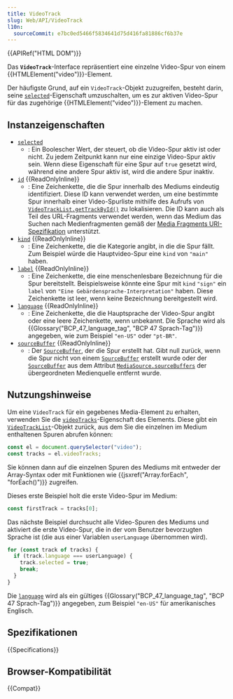 ```yaml
---
title: VideoTrack
slug: Web/API/VideoTrack
l10n:
  sourceCommit: e7bc0ed5466f5834641d75d416fa81886cf6b37e
---
```


{{APIRef("HTML DOM")}}

Das **`VideoTrack`**-Interface repräsentiert eine einzelne Video-Spur von einem {{HTMLElement("video")}}-Element.

Der häufigste Grund, auf ein `VideoTrack`-Objekt zuzugreifen, besteht darin, seine [`selected`](/de/docs/Web/API/VideoTrack/selected)-Eigenschaft umzuschalten, um es zur aktiven Video-Spur für das zugehörige {{HTMLElement("video")}}-Element zu machen.

## Instanzeigenschaften

- [`selected`](/de/docs/Web/API/VideoTrack/selected)
  - : Ein Boolescher Wert, der steuert, ob die Video-Spur aktiv ist oder nicht. Zu jedem Zeitpunkt kann nur eine einzige Video-Spur aktiv sein. Wenn diese Eigenschaft für eine Spur auf `true` gesetzt wird, während eine andere Spur aktiv ist, wird die andere Spur inaktiv.
- [`id`](/de/docs/Web/API/VideoTrack/id) {{ReadOnlyInline}}
  - : Eine Zeichenkette, die die Spur innerhalb des Mediums eindeutig identifiziert. Diese ID kann verwendet werden, um eine bestimmte Spur innerhalb einer Video-Spurliste mithilfe des Aufrufs von [`VideoTrackList.getTrackById()`](/de/docs/Web/API/VideoTrackList/getTrackById) zu lokalisieren. Die ID kann auch als Teil des URL-Fragments verwendet werden, wenn das Medium das Suchen nach Medienfragmenten gemäß der [Media Fragments URI-Spezifikation](https://www.w3.org/TR/media-frags/) unterstützt.
- [`kind`](/de/docs/Web/API/VideoTrack/kind) {{ReadOnlyInline}}
  - : Eine Zeichenkette, die die Kategorie angibt, in die die Spur fällt. Zum Beispiel würde die Hauptvideo-Spur eine `kind` von `"main"` haben.
- [`label`](/de/docs/Web/API/VideoTrack/label) {{ReadOnlyInline}}
  - : Eine Zeichenkette, die eine menschenlesbare Bezeichnung für die Spur bereitstellt. Beispielsweise könnte eine Spur mit `kind` `"sign"` ein `label` von `"Eine Gebärdensprache-Interpretation"` haben. Diese Zeichenkette ist leer, wenn keine Bezeichnung bereitgestellt wird.
- [`language`](/de/docs/Web/API/VideoTrack/language) {{ReadOnlyInline}}
  - : Eine Zeichenkette, die die Hauptsprache der Video-Spur angibt oder eine leere Zeichenkette, wenn unbekannt. Die Sprache wird als {{Glossary("BCP_47_language_tag", "BCP 47 Sprach-Tag")}} angegeben, wie zum Beispiel `"en-US"` oder `"pt-BR"`.
- [`sourceBuffer`](/de/docs/Web/API/VideoTrack/sourceBuffer) {{ReadOnlyInline}}
  - : Der [`SourceBuffer`](/de/docs/Web/API/SourceBuffer), der die Spur erstellt hat. Gibt null zurück, wenn die Spur nicht von einem [`SourceBuffer`](/de/docs/Web/API/SourceBuffer) erstellt wurde oder der [`SourceBuffer`](/de/docs/Web/API/SourceBuffer) aus dem Attribut [`MediaSource.sourceBuffers`](/de/docs/Web/API/MediaSource/sourceBuffers) der übergeordneten Medienquelle entfernt wurde.

## Nutzungshinweise

Um eine `VideoTrack` für ein gegebenes Media-Element zu erhalten, verwenden Sie die [`videoTracks`](/de/docs/Web/API/HTMLMediaElement/videoTracks)-Eigenschaft des Elements. Diese gibt ein [`VideoTrackList`](/de/docs/Web/API/VideoTrackList)-Objekt zurück, aus dem Sie die einzelnen im Medium enthaltenen Spuren abrufen können:

```js
const el = document.querySelector("video");
const tracks = el.videoTracks;
```

Sie können dann auf die einzelnen Spuren des Mediums mit entweder der Array-Syntax oder mit Funktionen wie {{jsxref("Array.forEach", "forEach()")}} zugreifen.

Dieses erste Beispiel holt die erste Video-Spur im Medium:

```js
const firstTrack = tracks[0];
```

Das nächste Beispiel durchsucht alle Video-Spuren des Mediums und aktiviert die erste Video-Spur, die in der vom Benutzer bevorzugten Sprache ist (die aus einer Variablen `userLanguage` übernommen wird).

```js
for (const track of tracks) {
  if (track.language === userLanguage) {
    track.selected = true;
    break;
  }
}
```

Die [`language`](/de/docs/Web/API/VideoTrack/language) wird als ein gültiges {{Glossary("BCP_47_language_tag", "BCP 47 Sprach-Tag")}} angegeben, zum Beispiel `"en-US"` für amerikanisches Englisch.

## Spezifikationen

{{Specifications}}

## Browser-Kompatibilität

{{Compat}}
